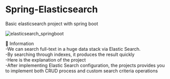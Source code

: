 # Spring-Elasticsearch
Basic elasticsearch project with spring boot


![elasticsearch_springboot](https://github.com/KadirAksoy/Spring-Elasticsearch/png/elasticsearch_springboot)

📖 Information
<br>-We can search full-text in a huge data stack via Elastic Search.
<br>-By searching through indexes, it produces the result quickly
<br>-Here is the explanation of the project
<br>-After implementing Elastic Search configuration, the projects provides you to implement both CRUD process and custom search criteria operations
